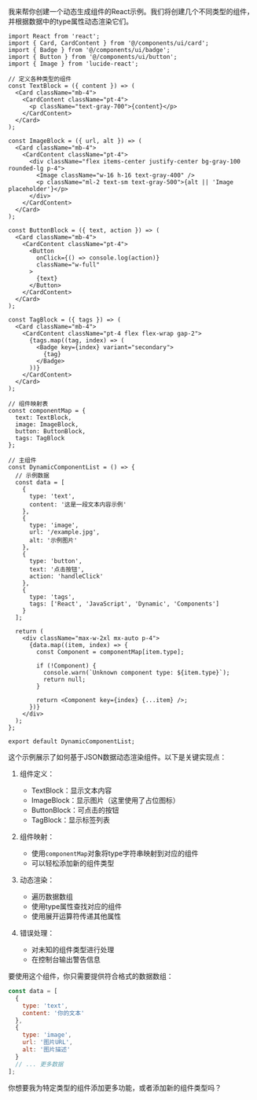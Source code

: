 我来帮你创建一个动态生成组件的React示例。我们将创建几个不同类型的组件，并根据数据中的type属性动态渲染它们。

```tsx
import React from 'react';
import { Card, CardContent } from '@/components/ui/card';
import { Badge } from '@/components/ui/badge';
import { Button } from '@/components/ui/button';
import { Image } from 'lucide-react';

// 定义各种类型的组件
const TextBlock = ({ content }) => (
  <Card className="mb-4">
    <CardContent className="pt-4">
      <p className="text-gray-700">{content}</p>
    </CardContent>
  </Card>
);

const ImageBlock = ({ url, alt }) => (
  <Card className="mb-4">
    <CardContent className="pt-4">
      <div className="flex items-center justify-center bg-gray-100 rounded-lg p-4">
        <Image className="w-16 h-16 text-gray-400" />
        <p className="ml-2 text-sm text-gray-500">{alt || 'Image placeholder'}</p>
      </div>
    </CardContent>
  </Card>
);

const ButtonBlock = ({ text, action }) => (
  <Card className="mb-4">
    <CardContent className="pt-4">
      <Button 
        onClick={() => console.log(action)}
        className="w-full"
      >
        {text}
      </Button>
    </CardContent>
  </Card>
);

const TagBlock = ({ tags }) => (
  <Card className="mb-4">
    <CardContent className="pt-4 flex flex-wrap gap-2">
      {tags.map((tag, index) => (
        <Badge key={index} variant="secondary">
          {tag}
        </Badge>
      ))}
    </CardContent>
  </Card>
);

// 组件映射表
const componentMap = {
  text: TextBlock,
  image: ImageBlock,
  button: ButtonBlock,
  tags: TagBlock
};

// 主组件
const DynamicComponentList = () => {
  // 示例数据
  const data = [
    {
      type: 'text',
      content: '这是一段文本内容示例'
    },
    {
      type: 'image',
      url: '/example.jpg',
      alt: '示例图片'
    },
    {
      type: 'button',
      text: '点击按钮',
      action: 'handleClick'
    },
    {
      type: 'tags',
      tags: ['React', 'JavaScript', 'Dynamic', 'Components']
    }
  ];

  return (
    <div className="max-w-2xl mx-auto p-4">
      {data.map((item, index) => {
        const Component = componentMap[item.type];
        
        if (!Component) {
          console.warn(`Unknown component type: ${item.type}`);
          return null;
        }
        
        return <Component key={index} {...item} />;
      })}
    </div>
  );
};

export default DynamicComponentList;

```

这个示例展示了如何基于JSON数据动态渲染组件。以下是关键实现点：

1. 组件定义：
   - TextBlock：显示文本内容
   - ImageBlock：显示图片（这里使用了占位图标）
   - ButtonBlock：可点击的按钮
   - TagBlock：显示标签列表

2. 组件映射：
   - 使用`componentMap`对象将type字符串映射到对应的组件
   - 可以轻松添加新的组件类型

3. 动态渲染：
   - 遍历数据数组
   - 使用type属性查找对应的组件
   - 使用展开运算符传递其他属性

4. 错误处理：
   - 对未知的组件类型进行处理
   - 在控制台输出警告信息

要使用这个组件，你只需要提供符合格式的数据数组：

```javascript
const data = [
  {
    type: 'text',
    content: '你的文本'
  },
  {
    type: 'image',
    url: '图片URL',
    alt: '图片描述'
  }
  // ... 更多数据
];
```

你想要我为特定类型的组件添加更多功能，或者添加新的组件类型吗？